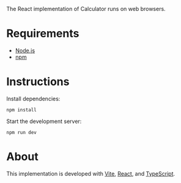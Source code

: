 The React implementation of Calculator runs on web browsers.

# Requirements

- [Node.js](//nodejs.org)
- [npm](//nodejs.org)

# Instructions

Install dependencies:
```
npm install
```

Start the development server:
```
npm run dev
```

# About

This implementation is developed with [Vite](//vitejs.dev), [React](//react.dev), and [TypeScript](//www.typescriptlang.org).
